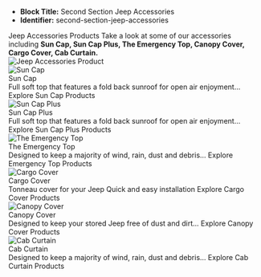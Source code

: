 - **Block Title:** Second Section Jeep Accessories
- **Identifier:** second-section-jeep-accessories

<section class="section__jeep-accessories">
    <div class="banner__wrapper">
        <div class="banner__background">
            <span class="banner__title">Jeep Accessories Products</span>
            <span class="banner__subtitle">Take a look at some of our accessories including <strong>Sun Cap, Sun Cap Plus, The Emergency Top, Canopy Cover, Cargo Cover, Cab Curtain.</strong></span>
        </div>
        <div class="banner__image-wrapper">
            <img class="banner__image" src="{{media url=&quot;banner-images/jeep_accessories_products_banner.png&quot;}}" alt="Jeep Accessories Product">
        </div>
    </div>
    <div class="cards__wrapper">
        <div class="top-cards__wrapper">
            <div class="card card--sun-cap">
                <div class="card__image-wrapper">
                    <img class="card__image" src="{{media url=&quot;product-images/sun_cap.png&quot;}}" alt="Sun Cap">
                </div>
                <div class="card__info-wrapper">
                    <div class="card__title-background">
                        <span class="card__title">Sun Cap</span>
                    </div>
                    <span class="card__description">Full soft top that features a fold back sunroof for open air enjoyment...</span>
                    <span class="card__view-more">Explore Sun Cap Products<i class="icon-arrow-dropbown"></i></span>
                </div>
            </div>
            <div class="card card--sun-cap-plus">
                <div class="card__image-wrapper">
                    <img class="card__image" src="{{media url=&quot;product-images/sun_cap_plus.png&quot;}}" alt="Sun Cap Plus">
                </div>
                <div class="card__info-wrapper">
                    <div class="card__title-background">
                        <span class="card__title">Sun Cap Plus</span>
                    </div>
                    <span class="card__description">Full soft top that features a fold back sunroof for open air enjoyment...</span>
                    <span class="card__view-more">Explore Sun Cap Plus Products<i class="icon-arrow-dropbown"></i></span>
                </div>
            </div>
        </div>
        <div class="bottom-cards__wrapper">
            <div class="card card--emergency-top">
                <div class="card__image-wrapper">
                    <img class="card__image" src="{{media url=&quot;product-images/the_emergency_top.png&quot;}}" alt="The Emergency Top">
                </div>
                <div class="card__info-wrapper">
                    <div class="card__title-background">
                        <span class="card__title">The Emergency Top</span>
                    </div>
                    <span class="card__description">Designed to keep a majority of wind, rain, dust and debris…</span>
                    <span class="card__view-more">Explore Emergency Top Products<i class="icon-arrow-dropbown"></i></span>
                </div>
            </div>
            <div class="card card--cargo-cover">
                <div class="card__image-wrapper">
                    <img class="card__image" src="{{media url=&quot;product-images/cargo_cover.png&quot;}}" alt="Cargo Cover">
                </div>
                <div class="card__info-wrapper">
                    <div class="card__title-background">
                        <span class="card__title">Cargo Cover</span>
                    </div>
                    <span class="card__description">Tonneau cover for your Jeep</span>
                    <span class="card__description">Quick and easy installation</span>
                    <span class="card__view-more">Explore Cargo Cover Products<i class="icon-arrow-dropbown"></i></span>
                </div>
            </div>
            <div class="card card--canopy-cover">
                <div class="card__image-wrapper">
                    <img class="card__image" src="{{media url=&quot;product-images/canopy_cover.png&quot;}}" alt="Canopy Cover">
                </div>
                <div class="card__info-wrapper">
                    <div class="card__title-background">
                        <span class="card__title">Canopy Cover</span>
                    </div>
                    <span class="card__description">Designed to keep your stored Jeep free of dust and dirt...</span>
                    <span class="card__view-more">Explore Canopy Cover Products<i class="icon-arrow-dropbown"></i></span>
                </div>
            </div>
            <div class="card card--cab-curtain">
                <div class="card__image-wrapper">
                    <img class="card__image" src="{{media url=&quot;product-images/cab_curtain.png&quot;}}" alt="Cab Curtain">
                </div>
                <div class="card__info-wrapper">
                    <div class="card__title-background">
                        <span class="card__title">Cab Curtain</span>
                    </div>
                    <span class="card__description">Designed to keep a majority of wind, rain, dust and debris...</span>
                    <span class="card__view-more">Explore Cab Curtain Products<i class="icon-arrow-dropbown"></i></span>
                </div>
            </div>
        </div>
    </div>
</section>
